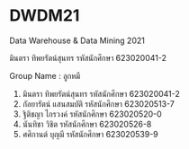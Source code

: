 # DWDM21
Data Warehouse &amp; Data Mining 2021

มินตรา ทิพยรัตน์สุนทร รหัสนักศึกษา 623020041-2

Group Name : ลูกหมี

1. มินตรา ทิพยรัตน์สุนทร รหัสนักศึกษา 623020041-2
2. กัลยารัตน์ แสนสมบัติ รหัสนักศึกษา 623020513-7
3. ฐิติชญา ไกรวงค์ รหัสนักศึกษา 623020520-0
4. นันทิชา วิชิต  รหัสนักศึกษา 623020526-8
5. ศศิกานต์ บุญมี  รหัสนักศึกษา 623020539-9
